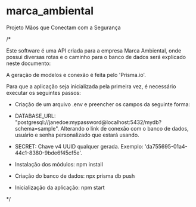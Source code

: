 # marca_ambiental
Projeto Mãos que Conectam com a Segurança

/*

Este software é uma API criada para a empresa Marca Ambiental, onde possui diversas rotas e o caminho para o banco de dados será explicado neste documento: 

A geração de modelos e conexão é feita pelo 'Prisma.io'.

Para que a aplicação seja inicializada pela primeira vez, é necessário executar os seguintes passos: 

* Criação de um arquivo .env e preencher os campos da seguinte forma: 

* DATABASE_URL: "postgresql://janedoe:mypassword@localhost:5432/mydb?schema=sample". Alterando o link de conexão com o banco de dados, usuário e senha personalizado que estará usando. 

* SECRET: Chave v4 UUID qualquer gerada. 
Exemplo: 'da755695-01a4-44c1-8380-9bde6f45cf5e'.

* Instalação dos módulos:
npm install 

* Criação do banco de dados:
npx prisma db push 

* Inicialização da aplicação: 
npm start

*/
